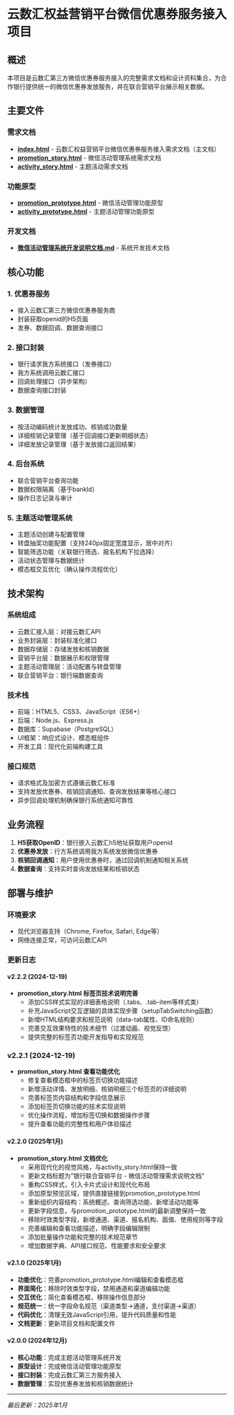 # 云数汇权益营销平台微信优惠券服务接入项目

## 概述

本项目是云数汇第三方微信优惠券服务接入的完整需求文档和设计资料集合，为合作银行提供统一的微信优惠券发放服务，并在联合营销平台展示相关数据。

## 主要文件

### 需求文档
- **[index.html](index.html)** - 云数汇权益营销平台微信优惠券服务接入需求文档（主文档）
- **[promotion_story.html](promotion_story.html)** - 微信活动管理系统需求文档
- **[activity_story.html](activity_story.html)** - 主题活动需求文档

### 功能原型
- **[promotion_prototype.html](promotion_prototype.html)** - 微信活动管理功能原型
- **[activity_prototype.html](activity_prototype.html)** - 主题活动管理功能原型

### 开发文档
- **[微信活动管理系统开发说明文档.md](微信活动管理系统开发说明文档.md)** - 系统开发技术文档

## 核心功能

### 1. 优惠券服务
- 接入云数汇第三方微信优惠券服务商
- 封装获取openid的H5页面
- 发券、数据回调、数据查询接口

### 2. 接口封装
- 银行请求我方系统接口（发券接口）
- 我方系统调用云数汇接口
- 回调处理接口（异步架构）
- 数据查询接口封装

### 3. 数据管理
- 按活动编码统计发放成功、核销成功数量
- 详细核销记录管理（基于回调接口更新明细状态）
- 详细发放记录管理（基于发放接口返回结果）

### 4. 后台系统
- 联合营销平台查询功能
- 数据权限隔离（基于bankId）
- 操作日志记录与审计

### 5. 主题活动管理系统
- 主题活动创建与配置管理
- 转盘抽奖功能配置（支持240px固定宽度显示，居中对齐）
- 智能筛选功能（关联银行筛选、报名机构下拉选择）
- 活动状态管理与数据统计
- 模态框交互优化（确认操作流程优化）

## 技术架构

### 系统组成
- 云数汇接入层：对接云数汇API
- 业务封装层：封装标准化接口
- 数据存储层：存储发放和核销数据
- 营销平台层：数据展示和权限管理
- 主题活动管理层：活动配置与转盘管理
- 联合营销平台：银行端数据查询

### 技术栈
- 前端：HTML5、CSS3、JavaScript（ES6+）
- 后端：Node.js、Express.js
- 数据库：Supabase（PostgreSQL）
- UI框架：响应式设计、模态框组件
- 开发工具：现代化前端构建工具

### 接口规范
- 请求格式及加密方式遵循云数汇标准
- 支持发放优惠券、核销回调通知、查询发放结果等核心接口
- 异步回调处理机制确保银行系统通知可靠性

## 业务流程

1. **H5获取OpenID**：银行嵌入云数汇h5地址获取用户openid
2. **优惠券发放**：行方系统调用我方系统发放微信优惠券
3. **核销回调通知**：用户使用优惠券时，通过回调机制通知相关系统
4. **数据查询**：支持实时查询发放结果和核销状态

## 部署与维护

### 环境要求
- 现代浏览器支持（Chrome, Firefox, Safari, Edge等）
- 网络连接正常，可访问云数汇API

### 更新日志

#### v2.2.2 (2024-12-19)
- **promotion_story.html 标签页技术说明完善**
  - 添加CSS样式实现的详细表格说明（.tabs、.tab-item等样式类）
  - 补充JavaScript交互逻辑的具体实现步骤（setupTabSwitching函数）
  - 新增HTML结构要求和规范说明（data-tab属性、ID命名规则）
  - 完善交互效果特性的技术细节（过渡动画、视觉反馈）
  - 提供完整的标签页功能开发指导和实现规范

### v2.2.1 (2024-12-19)
- **promotion_story.html 查看功能优化**
  - 修复查看模态框中的标签页切换功能描述
  - 新增活动详情、发放明细、核销明细三个标签页的详细说明
  - 完善标签页内容结构和字段信息展示
  - 添加标签页切换功能的技术实现说明
  - 优化操作流程，增加标签切换和数据操作步骤
  - 提升查看功能的完整性和用户体验描述

#### v2.2.0 (2025年1月)
- **promotion_story.html 文档优化**
  - 采用现代化的视觉风格，与activity_story.html保持一致
  - 更新文档标题为"银行联合营销平台 - 微信活动管理需求说明文档"
  - 重构CSS样式，引入卡片式设计和现代化布局
  - 添加原型预览区域，提供直接链接到promotion_prototype.html
  - 重新组织内容结构：系统概述、查询筛选功能、新增活动功能等
  - 更新字段信息，与promotion_prototype.html的最新调整保持一致
  - 移除时效类型字段，新增通道、渠道、报名机构、面值、使用规则等字段
  - 完善编辑和查看功能描述，明确字段编辑限制
  - 添加批量操作功能和完整的技术规范章节
  - 增加数据字典、API接口规范、性能要求和安全要求

#### v2.1.0 (2025年1月)
- **功能优化**：完善promotion_prototype.html编辑和查看模态框
- **界面简化**：移除时效类型字段，禁用通道和渠道编辑功能
- **交互优化**：简化查看模态框，移除操作信息部分
- **规范统一**：统一字段命名规范（渠道类型→通道，支付渠道→渠道）
- **代码优化**：清理无效JavaScript引用，提升代码质量和性能
- **文档更新**：更新项目文档和配置文件

#### v2.0.0 (2024年12月)
- **核心功能**：完成主题活动管理系统开发
- **原型设计**：完成微信活动管理功能原型
- **接口封装**：完成云数汇第三方服务接入
- **数据管理**：实现优惠券发放和核销数据统计

---
*最后更新：2025年1月*